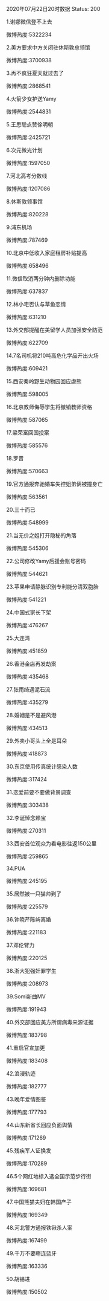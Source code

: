 2020年07月22日20时数据
Status: 200

1.谢娜微信登不上去

微博热度:5322234

2.美方要求中方关闭驻休斯敦总领馆

微博热度:3700938

3.再不疯狂夏天就过去了

微博热度:2868541

4.火箭少女护送Yamy

微博热度:2544831

5.王思聪点赞徐明朝

微博热度:2425721

6.次元微光计划

微博热度:1597050

7.河北高考分数线

微博热度:1207086

8.休斯敦领事馆

微博热度:820228

9.浦东机场

微博热度:787469

10.北京中低收入家庭租房补贴提高

微博热度:658496

11.微信取消两分钟内删除功能

微博热度:637837

12.林小宅否认与草鱼恋情

微博热度:631210

13.外交部提醒在美留学人员加强安全防范

微博热度:622709

14.7名司机将210吨高危化学品开出火场

微博热度:609421

15.西安秦岭野生动物园回应虐熊

微博热度:598005

16.北京教师侮辱学生将撤销教师资格

微博热度:587065

17.梁荣富回国投案

微博热度:585576

18.罗晋

微博热度:570663

19.官方通报奔驰婚车失控姐弟俩被撞身亡

微博热度:563561

20.三十而已

微博热度:548999

21.当无价之姐打开隐秘的角落

微博热度:545306

22.公司修改Yamy后援会账号密码

微博热度:544621

23.苹果申请静脉识别专利能分清双胞胎

微博热度:541221

24.中国式家长下架

微博热度:476267

25.大连湾

微博热度:451859

26.香港金店再发劫案

微博热度:435468

27.张雨绮遇泥石流

微博热度:435279

28.婚姻是不是避风港

微博热度:434513

29.外卖小哥头上全是耳朵

微博热度:418873

30.东京使用传真统计感染人数

微博热度:317424

31.恋爱前要不要做背景调查

微博热度:303438

32.李诞悼念赖宝

微博热度:270311

33.西安首位观众为看电影往返150公里

微博热度:259865

34.PUA

微博热度:245195

35.居然被一只猫帅到了

微博热度:225579

36.钟晓芹陈屿离婚

微博热度:221183

37.邓伦臂力

微博热度:220125

38.浙大犯强奸罪学生

微博热度:208973

39.Somi新曲MV

微博热度:191943

40.外交部回应美方所谓病毒来源证据

微博热度:183798

41.重启官宣加更

微博热度:183408

42.浪漫轨迹

微博热度:182777

43.晚年爱情图鉴

微博热度:177793

44.山东新省长回应负面舆情

微博热度:171269

45.残疾军人证换发

微博热度:170289

46.5个网红地标入选全国示范步行街

微博热度:169681

47.中国熊猫夫妇在韩国产子

微博热度:169349

48.河北警方通报铁锹杀人案

微博热度:167499

49.千万不要瞎连蓝牙

微博热度:163336

50.胡锡进

微博热度:150502

